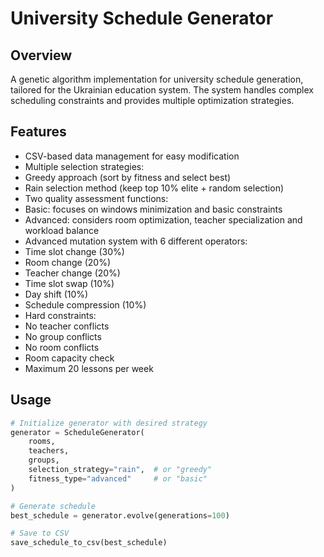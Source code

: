 # University Schedule Generator

## Overview
A genetic algorithm implementation for university schedule generation, tailored for the Ukrainian education system. The system handles complex scheduling constraints and provides multiple optimization strategies.

## Features
- CSV-based data management for easy modification
- Multiple selection strategies:
 - Greedy approach (sort by fitness and select best)
 - Rain selection method (keep top 10% elite + random selection)
- Two quality assessment functions:
 - Basic: focuses on windows minimization and basic constraints
 - Advanced: considers room optimization, teacher specialization and workload balance
- Advanced mutation system with 6 different operators:
 - Time slot change (30%)
 - Room change (20%)
 - Teacher change (20%)
 - Time slot swap (10%)
 - Day shift (10%)
 - Schedule compression (10%)
- Hard constraints:
 - No teacher conflicts
 - No group conflicts 
 - No room conflicts
 - Room capacity check
 - Maximum 20 lessons per week

## Usage
```python
# Initialize generator with desired strategy
generator = ScheduleGenerator(
    rooms, 
    teachers, 
    groups, 
    selection_strategy="rain",  # or "greedy"
    fitness_type="advanced"     # or "basic"
)

# Generate schedule
best_schedule = generator.evolve(generations=100)

# Save to CSV
save_schedule_to_csv(best_schedule)
```
